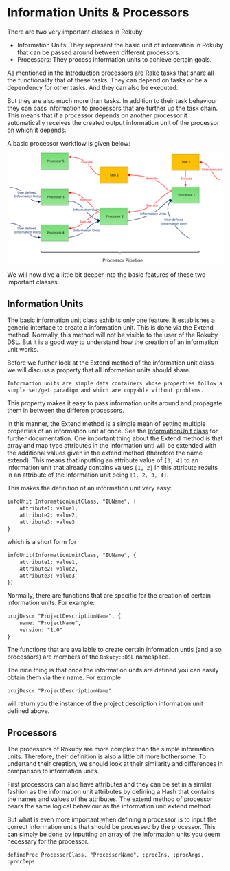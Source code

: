 Information Units & Processors
==============================

There are two very important classes in Rokuby:

- Information Units: They represent the basic unit of information in Rokuby that can be passed around between different processors.
- Processors: They process information units to achieve certain goals.

As mentioned in the [Introduction](file.introduction.html) processors are Rake tasks that share all the functionality that of these tasks.
They can depend on tasks or be a dependency for other tasks. And they can also be executed.

But they are also much more than tasks. In addition to their task behaviour they can pass information to processors that are further up
the task chain. This means that if a processor depends on another processor it automatically receives the created output information
unit of the processor on which it depends.

A basic processor workflow is given below:

![Processor Pipeline Image](images/basic_processor_pipeline.svg "Fictional processor pipeline")

We will now dive a little bit deeper into the basic features of these two important classes.

Information Units
-----------------

The basic information unit class exhibits only one feature. It establishes a generic interface to create a information unit.
This is done via the Extend method. Normally, this method will not be visible to the user of the Rokuby DSL. But it is a good way to understand
how the creation of an information unit works.

Before we further look at the Extend method of the information unit class we will discuss a property that all information units should share.

    Information units are simple data containers whose properties follow a simple set/get paradigm and which are copyable without problems.
    
This property makes it easy to pass information units around and propagate them in between the differen processors.

In this manner, the Extend method is a simple mean of setting multiple properties of an information unit at once. See the [InformationUnit class](Rokuby/InformationUnit.html)
for further documentation. One important thing about the Extend method is that array and map type attributes in the information unti will be extended with
the additional values given in the extend method (therefore the name extend). This means that inputting an attribute value of `[3, 4]` to an information unit
that already contains values `[1, 2]` in this attribute results in an attribute of the information unit being `[1, 2, 3, 4]`.

This makes the definition of an information unit very easy:

    infoUnit InformationUnitClass, "IUName", {
        attribute1: value1,
        attribute2: value2,
        attribute3: value3
    }

which is a short form for

    infoUnit(InformationUnitClass, "IUName", {
        attribute1: value1,
        attribute2: value2,
        attribute3: value3
    })
    
Normally, there are functions that are specific for the creation of certain information units. For example:

    projDescr "ProjectDescriptionName", {
        name: "ProjectName",
        version: "1.0"
    }
    
The functions that are available to create certain information untis (and also processors) are members of the `Rokuby::DSL` namespace.

The nice thing is that once the information units are defined you can easily obtain them via their name. For example

    projDescr "ProjectDescriptionName"
    
will return you the instance of the project description information unit defined above.

Processors
----------

The processors of Rokuby are more complex than the simple information units. Therefore, their definition is also a little bit more bothersome.
To undertand their creation, we should look at their similarity and differences in comparison to information units.

First processors can also have attributes and they can be set in a similar fashion as the information unit attributes by defining a Hash that
contains the names and values of the attributes. The extend method of processor bears the same logical behaviour as the information unit
extend method.

But what is even more important when defining a processor is to input the correct information untis that should be processed by the processor.
This can simply be done by inputting an array of the information units you deem necessary for the processor.

    defineProc ProcessorClass, "ProcessorName", :procIns, :procArgs, :procDeps